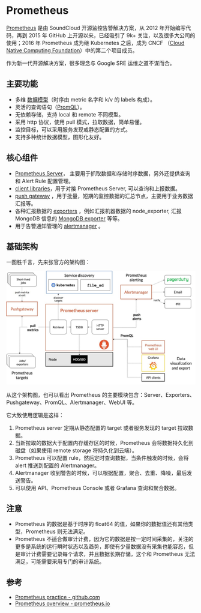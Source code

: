 # Prometheus

[Prometheus](https://prometheus.io) 是由 SoundCloud 开源监控告警解决方案，从 2012 年开始编写代码，再到 2015 年 GitHub 上开源以来，已经吸引了 9k+ 关注，以及很多大公司的使用；2016 年 Prometheus 成为继 Kubernetes 之后，成为 CNCF （[Cloud Native Computing Foundation](https://cncf.io/)）中的第二个项目成员。

作为新一代开源解决方案，很多理念与 Google SRE 运维之道不谋而合。

## 主要功能

- 多维 [数据模型](https://prometheus.io/docs/concepts/data_model/)（时序由 metric 名字和 k/v 的 labels 构成）。
- 灵活的查询语句（[PromQL](https://prometheus.io/docs/querying/basics/)）。
- 无依赖存储，支持 local 和 remote 不同模型。
- 采用 http 协议，使用 pull 模式，拉取数据，简单易懂。
- 监控目标，可以采用服务发现或静态配置的方式。
- 支持多种统计数据模型，图形化友好。

## 核心组件

- [Prometheus Server](https://github.com/prometheus/prometheus)， 主要用于抓取数据和存储时序数据，另外还提供查询和 Alert Rule 配置管理。
- [client libraries](https://prometheus.io/docs/instrumenting/clientlibs/)，用于对接 Prometheus Server, 可以查询和上报数据。
- [push gateway](https://github.com/prometheus/pushgateway) ，用于批量，短期的监控数据的汇总节点，主要用于业务数据汇报等。
- 各种汇报数据的 [exporters](https://prometheus.io/docs/instrumenting/exporters/) ，例如汇报机器数据的 node\_exporter,  汇报 MongoDB 信息的 [MongoDB exporter](https://github.com/dcu/mongodb_exporter) 等等。
- 用于告警通知管理的 [alertmanager](https://github.com/prometheus/alertmanager) 。

## 基础架构

一图胜千言，先来张官方的架构图：

![Prometheus 架构图](../images/006tNbRwly1fwcgsn11fej311j0mjadw.jpg)

从这个架构图，也可以看出 Prometheus 的主要模块包含：Server、Exporters、Pushgateway、PromQL、Alertmanager、WebUI 等。

它大致使用逻辑是这样：

1. Prometheus server 定期从静态配置的 target 或者服务发现的 target 拉取数据。
2. 当新拉取的数据大于配置内存缓存区的时候，Prometheus 会将数据持久化到磁盘（如果使用 remote storage 将持久化到云端）。
3. Prometheus 可以配置 rule，然后定时查询数据，当条件触发的时候，会将 alert 推送到配置的 Alertmanager。
4. Alertmanager 收到警告的时候，可以根据配置，聚合、去重、降噪，最后发送警告。
5. 可以使用 API、Prometheus Console 或者 Grafana 查询和聚合数据。

## 注意

- Prometheus 的数据是基于时序的 float64 的值，如果你的数据值还有其他类型，Prometheus 则无法满足。
- Prometheus 不适合做审计计费，因为它的数据是按一定时间采集的，关注的更多是系统的运行瞬时状态以及趋势，即使有少量数据没有采集也能容忍，但是审计计费需要记录每个请求，并且数据长期存储，这个和 Prometheus 无法满足，可能需要采用专门的审计系统。

## 参考

- [Prometheus practice - github.com](https://github.com/songjiayang/prometheus_practice/)
- [Prometheus overview - prometheus.io](https://prometheus.io/docs/introduction/overview/)

